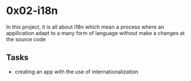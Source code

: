 # 0x02-i18n
  In this project, it is all about i18n which mean a process where an appilication adapt to a many form of language without make a changes at the source code


## Tasks
+ creating an app with the use of internationalization
